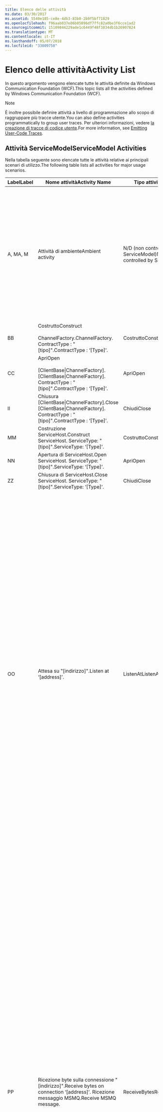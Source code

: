 ```yaml
---
title: Elenco delle attività
ms.date: 03/30/2017
ms.assetid: 5540e185-ce8e-4db3-83b0-2b9f5bf71829
ms.openlocfilehash: f96aab037e86b05096df7ffc82a0be3f6cce1ad2
ms.sourcegitcommit: 15109844229ade1c6449f48f3834db1b26907824
ms.translationtype: MT
ms.contentlocale: it-IT
ms.lasthandoff: 05/07/2018
ms.locfileid: "33809758"
---
```

# <a name="activity-list"></a><span data-ttu-id="a649f-102">Elenco delle attività</span><span class="sxs-lookup"><span data-stu-id="a649f-102">Activity List</span></span>
<span data-ttu-id="a649f-103">In questo argomento vengono elencate tutte le attività definite da Windows Communication Foundation (WCF).</span><span class="sxs-lookup"><span data-stu-id="a649f-103">This topic lists all the activities defined by Windows Communication Foundation (WCF).</span></span>  
  
> [!NOTE]
>  <span data-ttu-id="a649f-104">È inoltre possibile definire attività a livello di programmazione allo scopo di raggruppare più tracce utente.</span><span class="sxs-lookup"><span data-stu-id="a649f-104">You can also define activities programmatically to group user traces.</span></span> <span data-ttu-id="a649f-105">Per ulteriori informazioni, vedere [la creazione di tracce di codice utente](../../../../../docs/framework/wcf/diagnostics/tracing/emitting-user-code-traces.md).</span><span class="sxs-lookup"><span data-stu-id="a649f-105">For more information, see [Emitting User-Code Traces](../../../../../docs/framework/wcf/diagnostics/tracing/emitting-user-code-traces.md).</span></span>  
  
## <a name="servicemodel-activities"></a><span data-ttu-id="a649f-106">Attività ServiceModel</span><span class="sxs-lookup"><span data-stu-id="a649f-106">ServiceModel Activities</span></span>  
 <span data-ttu-id="a649f-107">Nella tabella seguente sono elencate tutte le attività relative ai principali scenari di utilizzo.</span><span class="sxs-lookup"><span data-stu-id="a649f-107">The following table lists all activities for major usage scenarios.</span></span>  
  
|<span data-ttu-id="a649f-108">Label</span><span class="sxs-lookup"><span data-stu-id="a649f-108">Label</span></span>|<span data-ttu-id="a649f-109">Nome attività</span><span class="sxs-lookup"><span data-stu-id="a649f-109">Activity Name</span></span>|<span data-ttu-id="a649f-110">Tipo attività:</span><span class="sxs-lookup"><span data-stu-id="a649f-110">Activity Type</span></span>|<span data-ttu-id="a649f-111">Descrizione</span><span class="sxs-lookup"><span data-stu-id="a649f-111">Description</span></span>|  
|-----------|-------------------|-------------------|-----------------|  
|<span data-ttu-id="a649f-112">A, M</span><span class="sxs-lookup"><span data-stu-id="a649f-112">A, M</span></span>|<span data-ttu-id="a649f-113">Attività di ambiente</span><span class="sxs-lookup"><span data-stu-id="a649f-113">Ambient activity</span></span>|<span data-ttu-id="a649f-114">N/D (non controllata da ServiceModel)</span><span class="sxs-lookup"><span data-stu-id="a649f-114">N/A (this is not controlled by ServiceModel)</span></span>|<span data-ttu-id="a649f-115">Attività il cui ID viene impostato in TLS prima che venga effettuata qualsiasi chiamata al codice di ServiceModel, sia esso lato client o lato server.</span><span class="sxs-lookup"><span data-stu-id="a649f-115">The activity whose ID is set in TLS before any calls to ServiceModel code (client side or server side).</span></span><br /><br /> <span data-ttu-id="a649f-116">Esempio: Un'attività in cui open viene chiamato nel client WCF o ServiceHost viene chiamata.</span><span class="sxs-lookup"><span data-stu-id="a649f-116">Example: An activity where  open is called on the WCF client or serviceHost.open is called.</span></span>|  
|<span data-ttu-id="a649f-117">B</span><span class="sxs-lookup"><span data-stu-id="a649f-117">B</span></span>|<span data-ttu-id="a649f-118">Costrutto</span><span class="sxs-lookup"><span data-stu-id="a649f-118">Construct</span></span><br /><br /> <span data-ttu-id="a649f-119">ChannelFactory.</span><span class="sxs-lookup"><span data-stu-id="a649f-119">ChannelFactory.</span></span> <span data-ttu-id="a649f-120">ContractType : "[tipo]".</span><span class="sxs-lookup"><span data-stu-id="a649f-120">ContractType : ‘[Type]’.</span></span>|<span data-ttu-id="a649f-121">Costrutto</span><span class="sxs-lookup"><span data-stu-id="a649f-121">Construct</span></span>||  
|<span data-ttu-id="a649f-122">C</span><span class="sxs-lookup"><span data-stu-id="a649f-122">C</span></span>|<span data-ttu-id="a649f-123">Apri</span><span class="sxs-lookup"><span data-stu-id="a649f-123">Open</span></span><br /><br /> <span data-ttu-id="a649f-124">[ClientBase&#124;ChannelFactory].</span><span class="sxs-lookup"><span data-stu-id="a649f-124">[ClientBase&#124;ChannelFactory].</span></span> <span data-ttu-id="a649f-125">ContractType : "[tipo]".</span><span class="sxs-lookup"><span data-stu-id="a649f-125">ContractType : ‘[Type]’.</span></span>|<span data-ttu-id="a649f-126">Apri</span><span class="sxs-lookup"><span data-stu-id="a649f-126">Open</span></span>||  
|<span data-ttu-id="a649f-127">I</span><span class="sxs-lookup"><span data-stu-id="a649f-127">I</span></span>|<span data-ttu-id="a649f-128">Chiusura [ClientBase&#124;ChannelFactory].</span><span class="sxs-lookup"><span data-stu-id="a649f-128">Close [ClientBase&#124;ChannelFactory].</span></span> <span data-ttu-id="a649f-129">ContractType : "[tipo]".</span><span class="sxs-lookup"><span data-stu-id="a649f-129">ContractType : ‘[Type]’.</span></span>|<span data-ttu-id="a649f-130">Chiudi</span><span class="sxs-lookup"><span data-stu-id="a649f-130">Close</span></span>||  
|<span data-ttu-id="a649f-131">M</span><span class="sxs-lookup"><span data-stu-id="a649f-131">M</span></span>|<span data-ttu-id="a649f-132">Costruzione ServiceHost.</span><span class="sxs-lookup"><span data-stu-id="a649f-132">Construct ServiceHost.</span></span> <span data-ttu-id="a649f-133">ServiceType: "[tipo]".</span><span class="sxs-lookup"><span data-stu-id="a649f-133">ServiceType: ‘[Type]’.</span></span>|<span data-ttu-id="a649f-134">Costrutto</span><span class="sxs-lookup"><span data-stu-id="a649f-134">Construct</span></span>||  
|<span data-ttu-id="a649f-135">N</span><span class="sxs-lookup"><span data-stu-id="a649f-135">N</span></span>|<span data-ttu-id="a649f-136">Apertura di ServiceHost.</span><span class="sxs-lookup"><span data-stu-id="a649f-136">Open ServiceHost.</span></span> <span data-ttu-id="a649f-137">ServiceType: "[tipo]".</span><span class="sxs-lookup"><span data-stu-id="a649f-137">ServiceType: ‘[Type]’.</span></span>|<span data-ttu-id="a649f-138">Apri</span><span class="sxs-lookup"><span data-stu-id="a649f-138">Open</span></span>||  
|<span data-ttu-id="a649f-139">Z</span><span class="sxs-lookup"><span data-stu-id="a649f-139">Z</span></span>|<span data-ttu-id="a649f-140">Chiusura di ServiceHost.</span><span class="sxs-lookup"><span data-stu-id="a649f-140">Close ServiceHost.</span></span> <span data-ttu-id="a649f-141">ServiceType: "[tipo]".</span><span class="sxs-lookup"><span data-stu-id="a649f-141">ServiceType: ‘[Type]’.</span></span>|<span data-ttu-id="a649f-142">Chiudi</span><span class="sxs-lookup"><span data-stu-id="a649f-142">Close</span></span>||  
|<span data-ttu-id="a649f-143">O</span><span class="sxs-lookup"><span data-stu-id="a649f-143">O</span></span>|<span data-ttu-id="a649f-144">Attesa su "[indirizzo]".</span><span class="sxs-lookup"><span data-stu-id="a649f-144">Listen at ‘[address]’.</span></span>|<span data-ttu-id="a649f-145">ListenAt</span><span class="sxs-lookup"><span data-stu-id="a649f-145">ListenAt</span></span>|<span data-ttu-id="a649f-146">Questa attività, così come la prossima, sono specifiche del trasporto.</span><span class="sxs-lookup"><span data-stu-id="a649f-146">This and the next activity are transport-specific.</span></span> <span data-ttu-id="a649f-147">L'attività di tipo ListenAt rappresenta il contenuto che corrisponde all'indirizzo su cui il listener del canale è in attesa.</span><span class="sxs-lookup"><span data-stu-id="a649f-147">The ListenAt activity represents the content that maps to the address where the channel listener listens at.</span></span> <span data-ttu-id="a649f-148">Nel caso di MSMQ ciò corrisponde alla coda stessa, in quanto alla coda è associato un unico indirizzo.</span><span class="sxs-lookup"><span data-stu-id="a649f-148">In the case of MSMQ, it is the queue itself since the queue maps to one address.</span></span> <span data-ttu-id="a649f-149">Nel caso di trasporti orientati alla connessione, questa attività resta in attesa di connessioni in ingresso. Nel caso di MSMQ, invece, questa attività resta in attesa di messaggi MSMQ.</span><span class="sxs-lookup"><span data-stu-id="a649f-149">This activity listens for incoming connections in the case of connection-oriented transports, for MSMQ messages in the case of MSMQ.</span></span> <span data-ttu-id="a649f-150">Infine, questa attività viene creata durante l'attività ServiceHost.Open () e contiene le tracce riferite alla creazione e all'eliminazione del listener nonché al trasferimento dell'esecuzione a tutte le attività di tipo ReceiveBytes.</span><span class="sxs-lookup"><span data-stu-id="a649f-150">This activity is created during ServiceHost.Open(), and contains the traces related to creating and disposing the listener, as well as transferring out to all ReceiveBytes activities.</span></span>|  
|<span data-ttu-id="a649f-151">P</span><span class="sxs-lookup"><span data-stu-id="a649f-151">P</span></span>|<span data-ttu-id="a649f-152">Ricezione byte sulla connessione "[indirizzo]".</span><span class="sxs-lookup"><span data-stu-id="a649f-152">Receive bytes on connection ‘[address]’.</span></span> <span data-ttu-id="a649f-153">Ricezione messaggio MSMQ.</span><span class="sxs-lookup"><span data-stu-id="a649f-153">Receive MSMQ message.</span></span>|<span data-ttu-id="a649f-154">ReceiveBytes</span><span class="sxs-lookup"><span data-stu-id="a649f-154">ReceiveBytes</span></span>|<span data-ttu-id="a649f-155">In questa attività, i dati che sono destinati a ottenere un messaggio WCF vengono elaborati.</span><span class="sxs-lookup"><span data-stu-id="a649f-155">In this activity, data that will eventually get a WCF message is processed.</span></span> <span data-ttu-id="a649f-156">Nel caso di trasporto orientato alla connessione o del protocollo HTTP, il sistema attende i byte in ingresso.</span><span class="sxs-lookup"><span data-stu-id="a649f-156">Incoming bytes are waited in the case of connection-oriented transport or http.</span></span> <span data-ttu-id="a649f-157">Nel caso del protocollo TCP/pipe con nome, la durata di questa attività corrisponde alla durata della connessione, in quanto il momento di creazione dell'attività coincide con quello di creazione della connessione.</span><span class="sxs-lookup"><span data-stu-id="a649f-157">For TCP/named-pipe, the lifetime of this activity is the lifetime of the connection, as it is created when the connection is created.</span></span> <span data-ttu-id="a649f-158">Nel caso del protocollo HTTP, la durata di questa attività corrisponde a quella di una richiesta di messaggio e viene considerata a partire dal momento in cui il messaggio viene inviato.</span><span class="sxs-lookup"><span data-stu-id="a649f-158">For http, it is of the lifetime of a message request and is created when the message is sent.</span></span> <span data-ttu-id="a649f-159">Questa attività, se applicabile, contiene le tracce riferite alla creazione e all'eliminazione della connessione nonché al trasferimento dell'esecuzione a tutte le attività di elaborazione di messaggi (ovvero di oggetti).</span><span class="sxs-lookup"><span data-stu-id="a649f-159">This activity contains the traces related to creating and disposing the connection if applicable, as well as transfers out to all message (object) processing activities.</span></span><br /><br /> <span data-ttu-id="a649f-160">Nel caso di MSMQ, questa attività corrisponde a quella da cui viene recuperato il messaggio MSMQ.</span><span class="sxs-lookup"><span data-stu-id="a649f-160">In the case of MSMQ, it is the activity where the MSMQ message is retrieved.</span></span>|  
|<span data-ttu-id="a649f-161">Q</span><span class="sxs-lookup"><span data-stu-id="a649f-161">Q</span></span>|<span data-ttu-id="a649f-162">Elaborazione messaggio [numero].</span><span class="sxs-lookup"><span data-stu-id="a649f-162">Process message [number].</span></span> <span data-ttu-id="a649f-163">Nota: il parametro [numero] è un valore monotonicamente crescente inizialmente pari a 1.</span><span class="sxs-lookup"><span data-stu-id="a649f-163">(Note, [number] is a monotonically increasing value which starts at 1.)</span></span>|<span data-ttu-id="a649f-164">ProcessMessage</span><span class="sxs-lookup"><span data-stu-id="a649f-164">ProcessMessage</span></span>|<span data-ttu-id="a649f-165">Questa attività prevede l'elaborazione di un messaggio in ingresso</span><span class="sxs-lookup"><span data-stu-id="a649f-165">Process an incoming message.</span></span> <span data-ttu-id="a649f-166">Questa attività viene avviata quando vengono ricevuti tutti i dati (byte, dei messaggi MSMQ) in modo da formare un oggetto messaggio WCF.</span><span class="sxs-lookup"><span data-stu-id="a649f-166">This activity starts when all the data (bytes, MSMQ message) are received to form a WCF message object.</span></span> <span data-ttu-id="a649f-167">Le tracce contenute in questa attività riguardano l'elaborazione delle intestazioni.</span><span class="sxs-lookup"><span data-stu-id="a649f-167">Traces within this activity deal with header processing.</span></span><br /><br /> <span data-ttu-id="a649f-168">Dopo aver formato un messaggio che può essere inviato e dopo aver ricercato l'ID attività corrispondente, il sistema passa all'attività ServiceHost ProcessAction.</span><span class="sxs-lookup"><span data-stu-id="a649f-168">Once a message that can be dispatched is formed, the ServiceHost ProcessAction activity is switched to after looking up the corresponding Activity ID.</span></span>|  
|<span data-ttu-id="a649f-169">D, S</span><span class="sxs-lookup"><span data-stu-id="a649f-169">D, S</span></span>|<span data-ttu-id="a649f-170">Elaborazione azione "[azione]".</span><span class="sxs-lookup"><span data-stu-id="a649f-170">Process action ‘[action]’.</span></span>|<span data-ttu-id="a649f-171">ProcessAction</span><span class="sxs-lookup"><span data-stu-id="a649f-171">ProcessAction</span></span>|<span data-ttu-id="a649f-172">Questa attività prevede l'elaborazione del messaggio attraverso lo stack Trasporto/Sicurezza/RM per inviare il messaggio al codice utente al momento della ricezione e restituire il messaggio sul percorso inverso al momento dell'invio.</span><span class="sxs-lookup"><span data-stu-id="a649f-172">Process the message through the Transport/Security/RM stack for dispatching the message to user code on receive, and in the reverse order on send.</span></span><br /><br /> <span data-ttu-id="a649f-173">Nel server, questa attività utilizza l'ID attività propagato se viene inviato nell'intestazione del messaggio tramite "Propagazione di attività"; in caso contrario, viene creato un nuovo GUID.</span><span class="sxs-lookup"><span data-stu-id="a649f-173">On the server, this activity uses the propagated Activity ID if it is sent in the message header via "Activity Propagation"; otherwise, a new GUID is created.</span></span><br /><br /> <span data-ttu-id="a649f-174">In questa attività viene inoltre elaborato il messaggio di risposta dei contratti di Request/Reply.</span><span class="sxs-lookup"><span data-stu-id="a649f-174">The response message for request/reply contracts is also processed in that activity.</span></span>|  
|<span data-ttu-id="a649f-175">T</span><span class="sxs-lookup"><span data-stu-id="a649f-175">T</span></span>|<span data-ttu-id="a649f-176">Esecuzione "[IContratto.Operazione]".</span><span class="sxs-lookup"><span data-stu-id="a649f-176">Execute ‘[IContract.Operation]’.</span></span>|<span data-ttu-id="a649f-177">ExecuteUserCode</span><span class="sxs-lookup"><span data-stu-id="a649f-177">ExecuteUserCode</span></span>|<span data-ttu-id="a649f-178">Questa attività prevede l'esecuzione del codice utente dopo l'invio al lato server</span><span class="sxs-lookup"><span data-stu-id="a649f-178">Execute user code after dispatch on the service side.</span></span> <span data-ttu-id="a649f-179">e rappresenta una linea di delimitazione fra il codice ServiceHost e il codice fornito dall'utente.</span><span class="sxs-lookup"><span data-stu-id="a649f-179">This activity provides a boundary to delineate ServiceHost code from user-provided code.</span></span>|  
  
## <a name="security-activities"></a><span data-ttu-id="a649f-180">Attività di sicurezza</span><span class="sxs-lookup"><span data-stu-id="a649f-180">Security Activities</span></span>  
 <span data-ttu-id="a649f-181">Nella tabella seguente sono elencate tutte le attività riferite alla sicurezza.</span><span class="sxs-lookup"><span data-stu-id="a649f-181">The following table lists all activities related to Security.</span></span>  
  
|<span data-ttu-id="a649f-182">Nome attività</span><span class="sxs-lookup"><span data-stu-id="a649f-182">Activity Name</span></span>|<span data-ttu-id="a649f-183">Tipo attività:</span><span class="sxs-lookup"><span data-stu-id="a649f-183">Activity Type</span></span>|<span data-ttu-id="a649f-184">Descrizione</span><span class="sxs-lookup"><span data-stu-id="a649f-184">Description</span></span>|  
|-------------------|-------------------|-----------------|  
|<span data-ttu-id="a649f-185">Impostazione sessione protetta</span><span class="sxs-lookup"><span data-stu-id="a649f-185">Setup secure session</span></span>|<span data-ttu-id="a649f-186">SetupSecurity</span><span class="sxs-lookup"><span data-stu-id="a649f-186">SetupSecurity</span></span>|<span data-ttu-id="a649f-187">Esiste soltanto sul lato client.</span><span class="sxs-lookup"><span data-stu-id="a649f-187">Exists on the client side only.</span></span> <span data-ttu-id="a649f-188">Contiene tutti gli scambi RST\*/SCT per eseguire l'autenticazione e l'impostazione del contesto di sicurezza.</span><span class="sxs-lookup"><span data-stu-id="a649f-188">Contains all RST\*/SCT exchanges for authentication and setting the security context.</span></span> <span data-ttu-id="a649f-189">Se `propagateActivity` = `true`, questa attività viene unita con corrispondente processo azione RST del servizio\*attività /SCT.</span><span class="sxs-lookup"><span data-stu-id="a649f-189">If `propagateActivity`=`true`, this activity is merged with the service’s corresponding Process Action RST\*/SCT activities.</span></span>|  
|<span data-ttu-id="a649f-190">Chiusura sessione protetta</span><span class="sxs-lookup"><span data-stu-id="a649f-190">Close secure session</span></span>|<span data-ttu-id="a649f-191">SetupSecurity</span><span class="sxs-lookup"><span data-stu-id="a649f-191">SetupSecurity</span></span>|<span data-ttu-id="a649f-192">Esiste sul lato client.</span><span class="sxs-lookup"><span data-stu-id="a649f-192">Exists on the client side.</span></span> <span data-ttu-id="a649f-193">Contiene lo scambio di messaggi di annullamento per eseguire la chiusura della sessione protetta.</span><span class="sxs-lookup"><span data-stu-id="a649f-193">Contains the Cancel message exchange for closing the secure session.</span></span> <span data-ttu-id="a649f-194">Se `propagateActivity` = `true`, questa attività viene unita con l'azione di processo "Cancel" dal servizio.</span><span class="sxs-lookup"><span data-stu-id="a649f-194">If `propagateActivity`=`true`, this activity is merged with the Process Action "Cancel" from the service.</span></span>|  
  
 <span data-ttu-id="a649f-195">Nella tabella seguente sono elencate tutte le attività riferite a COM+.</span><span class="sxs-lookup"><span data-stu-id="a649f-195">The following table lists all activities related to COM+.</span></span>  
  
|<span data-ttu-id="a649f-196">Nome attività</span><span class="sxs-lookup"><span data-stu-id="a649f-196">Activity Name</span></span>|<span data-ttu-id="a649f-197">Tipo attività:</span><span class="sxs-lookup"><span data-stu-id="a649f-197">Activity Type</span></span>|<span data-ttu-id="a649f-198">Descrizione</span><span class="sxs-lookup"><span data-stu-id="a649f-198">Description</span></span>|  
|-------------------|-------------------|-----------------|  
|<span data-ttu-id="a649f-199">Creazione istanza COM+</span><span class="sxs-lookup"><span data-stu-id="a649f-199">Create COM+ instance</span></span>|<span data-ttu-id="a649f-200">TransferToCOMPlus</span><span class="sxs-lookup"><span data-stu-id="a649f-200">TransferToCOMPlus</span></span>|<span data-ttu-id="a649f-201">istanza dell'attività 1 per ogni COM+ chiamare dal codice WCF</span><span class="sxs-lookup"><span data-stu-id="a649f-201">1 activity instance for each COM+ call from WCF code</span></span>|  
|<span data-ttu-id="a649f-202">Eseguire COM+ \<operazione ></span><span class="sxs-lookup"><span data-stu-id="a649f-202">Execute COM+ \<operation></span></span>|<span data-ttu-id="a649f-203">TransferToCOMPlus</span><span class="sxs-lookup"><span data-stu-id="a649f-203">TransferToCOMPlus</span></span>|<span data-ttu-id="a649f-204">istanza dell'attività 1 per ogni COM+ chiamare dal codice WCF</span><span class="sxs-lookup"><span data-stu-id="a649f-204">1 activity instance for each COM+ call from WCF code</span></span>|  
  
## <a name="wmi-activities"></a><span data-ttu-id="a649f-205">Attività WMI</span><span class="sxs-lookup"><span data-stu-id="a649f-205">WMI Activities</span></span>  
 <span data-ttu-id="a649f-206">Nella tabella seguente sono elencate tutte le attività riferite a WMI.</span><span class="sxs-lookup"><span data-stu-id="a649f-206">The following table lists all activities related to WMI.</span></span>  
  
|<span data-ttu-id="a649f-207">Nome attività</span><span class="sxs-lookup"><span data-stu-id="a649f-207">Activity Name</span></span>|<span data-ttu-id="a649f-208">Tipo attività:</span><span class="sxs-lookup"><span data-stu-id="a649f-208">Activity Type</span></span>|<span data-ttu-id="a649f-209">Descrizione</span><span class="sxs-lookup"><span data-stu-id="a649f-209">Description</span></span>|  
|-------------------|-------------------|-----------------|  
|<span data-ttu-id="a649f-210">Ottenimento WMI</span><span class="sxs-lookup"><span data-stu-id="a649f-210">WMI get</span></span>|<span data-ttu-id="a649f-211">WMIGetObject</span><span class="sxs-lookup"><span data-stu-id="a649f-211">WMIGetObject</span></span>|<span data-ttu-id="a649f-212">Questa attività prevede il recupero di dati da WMI da parte dell'utente.</span><span class="sxs-lookup"><span data-stu-id="a649f-212">User is retrieving data from WMI.</span></span>|  
|<span data-ttu-id="a649f-213">Inserimento WMI</span><span class="sxs-lookup"><span data-stu-id="a649f-213">WMI put</span></span>|<span data-ttu-id="a649f-214">WmiPutInstance</span><span class="sxs-lookup"><span data-stu-id="a649f-214">WmiPutInstance</span></span>|<span data-ttu-id="a649f-215">Questa attività prevede l'aggiornamento dei dati tramite WMI da parte dell'utente</span><span class="sxs-lookup"><span data-stu-id="a649f-215">User is updating data with WMI.</span></span>|
